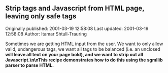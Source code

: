 ## Strip tags and Javascript from HTML page, leaving only safe tags 
Originally published: 2001-03-19 12:58:08 
Last updated: 2001-03-19 12:58:08 
Author: Itamar Shtull-Trauring 
 
Sometimes we are getting HTML input from the user.  We want to only allow valid, undangerous tags, we want all tags to be balanced (i.e. an unclosed <b> will leave all text on your page bold), and we want to strip out all Javascript.\n\nThis recipe demonstrates how to do this using the sgmllib parser to parse HTML.